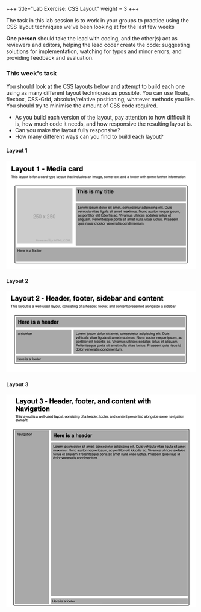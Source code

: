 +++
title="Lab Exercise: CSS Layout"
weight = 3
+++

The task in this lab session is to work in your groups to practice using the CSS layout techniques we've been looking at for the last few weeks

**One person** should take the lead with coding, and the other(s) act as reviewers and editors, helping the lead coder create the code: suggesting solutions for implementation, watching for typos and minor errors, and providing feedback and evaluation.

### This week's task

You should look at the CSS layouts below and attempt to build each one using as many different layout techniques as possible. You can use floats, flexbox, CSS-Grid, absolute/relative positioning, whatever methods you like. You should try to minimise the amount of CSS code required. 


*   As you build each version of the layout, pay attention to how difficult it is, how much code it needs, and how responsive the resulting layout is. 
*  Can you make the layout fully responsive?
*  How many different ways can you find to build each layout?

#### Layout 1

![Layout 1](img/layout1.png)

#### Layout 2

![Layout 2](img/layout2.png)

#### Layout 3

![Layout 3](img/layout3.png)




